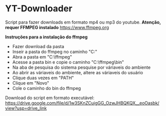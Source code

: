 # YT-Downloader
Script para fazer downloads em formato mp4 ou mp3 do youtube.
**Atenção, requer FFMPEG instalado**
https://www.ffmpeg.org

**Instruções para a instalação do ffmpeg**
- Fazer download da pasta
- Inseir a pasta do ffmpeg no caminho "C:\"
- Abra a pasta em "C:\ffmpeg"
- Acesse a pasta bin e copie o caminho "C:\ffmpeg\bin"
- Na aba de pesquisa do sistema pesquise por váriaveis do ambiente
- Ao abrir as váriaveis do ambiente, altere as váriaveis do usuário
- Clique duas vezes em "PATH"
- Clique em "Novo"
- Cole o caminho do bin do ffmpeg

Download do script em formato executável:
https://drive.google.com/file/d/1w3SKnZCuigGG_OzwJHBQKQX__eoOasbk/view?usp=drive_link
